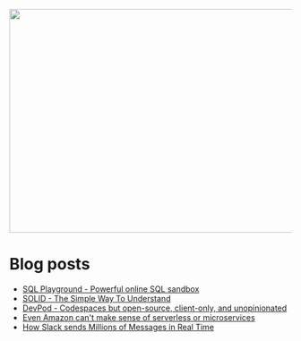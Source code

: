 <p align="center">
  <img width="800" height="400" src="https://user-images.githubusercontent.com/64951136/116340604-a0bf5d80-a809-11eb-8a19-5a502ea7508c.png">
</p>

# Blog posts
<!-- daily.dev BOOKMARKS:START -->
- [SQL Playground - Powerful online SQL sandbox](https://app.daily.dev/posts/J0I61L2Wa?utm_source=rss&utm_medium=bookmarks&utm_campaign=wUZhvhvumOE4H7BNYF6qw)
- [SOLID - The Simple Way To Understand](https://app.daily.dev/posts/cjQU7biNT?utm_source=rss&utm_medium=bookmarks&utm_campaign=wUZhvhvumOE4H7BNYF6qw)
- [DevPod - Codespaces but open-source, client-only, and unopinionated](https://app.daily.dev/posts/TWOwKkzXR?utm_source=rss&utm_medium=bookmarks&utm_campaign=wUZhvhvumOE4H7BNYF6qw)
- [Even Amazon can&#39;t make sense of serverless or microservices](https://app.daily.dev/posts/fEi479U6w?utm_source=rss&utm_medium=bookmarks&utm_campaign=wUZhvhvumOE4H7BNYF6qw)
- [How Slack sends Millions of Messages in Real Time](https://app.daily.dev/posts/vaw3gZhu2?utm_source=rss&utm_medium=bookmarks&utm_campaign=wUZhvhvumOE4H7BNYF6qw)
<!-- daily.dev BOOKMARKS:END -->